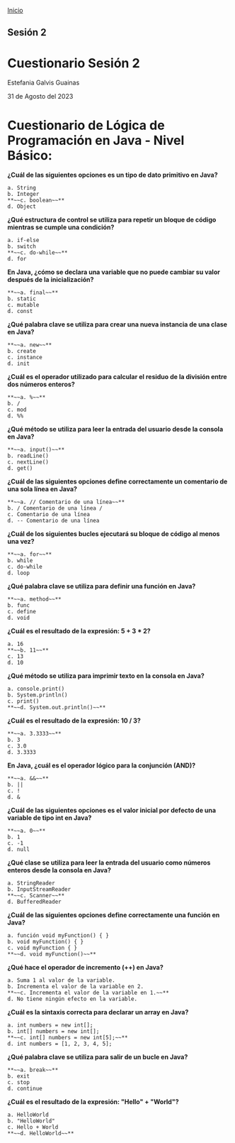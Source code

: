 <!-- No borrar o modificar -->
[Inicio](./index.md)

## Sesión 2


<!-- Su documentación aquí -->

# Cuestionario Sesión 2

 Estefania Galvis Guainas

 31 de Agosto del 2023



# Cuestionario de Lógica de Programación en Java - Nivel Básico:


**¿Cuál de las siguientes opciones es un tipo de dato primitivo en Java?**

    a. String
    b. Integer
    **~~c. boolean~~**
    d. Object

**¿Qué estructura de control se utiliza para repetir un bloque de código mientras se cumple una condición?**

    a. if-else
    b. switch
    **~~c. do-while~~**
    d. for

**En Java, ¿cómo se declara una variable que no puede cambiar su valor después de la inicialización?**

    **~~a. final~~**
    b. static
    c. mutable
    d. const

**¿Qué palabra clave se utiliza para crear una nueva instancia de una clase en Java?**

    **~~a. new~~**
    b. create
    c. instance
    d. init

**¿Cuál es el operador utilizado para calcular el residuo de la división entre dos números enteros?**

    **~~a. %~~**
    b. /
    c. mod
    d. %%

**¿Qué método se utiliza para leer la entrada del usuario desde la consola en Java?**

    **~~a. input()~~**
    b. readLine()
    c. nextLine()
    d. get()

**¿Cuál de las siguientes opciones define correctamente un comentario de una sola línea en Java?**

    **~~a. // Comentario de una línea~~**
    b. / Comentario de una línea /
    c. Comentario de una línea
    d. -- Comentario de una línea

**¿Cuál de los siguientes bucles ejecutará su bloque de código al menos una vez?**

    **~~a. for~~**
    b. while
    c. do-while
    d. loop

**¿Qué palabra clave se utiliza para definir una función en Java?**

    **~~a. method~~**
    b. func
    c. define
    d. void

**¿Cuál es el resultado de la expresión: 5 + 3 * 2?**

    a. 16
    **~~b. 11~~**
    c. 13
    d. 10

**¿Qué método se utiliza para imprimir texto en la consola en Java?**

    a. console.print()
    b. System.println()
    c. print()
    **~~d. System.out.println()~~**

**¿Cuál es el resultado de la expresión: 10 / 3?**

    **~~a. 3.3333~~**
    b. 3
    c. 3.0
    d. 3.3333

**En Java, ¿cuál es el operador lógico para la conjunción (AND)?**

    **~~a. &&~~**
    b. ||
    c. !
    d. &

**¿Cuál de las siguientes opciones es el valor inicial por defecto de una variable de tipo int en Java?**

    **~~a. 0~~**
    b. 1
    c. -1
    d. null

**¿Qué clase se utiliza para leer la entrada del usuario como números enteros desde la consola en Java?**

    a. StringReader
    b. InputStreamReader
    **~~c. Scanner~~**
    d. BufferedReader

**¿Cuál de las siguientes opciones define correctamente una función en Java?**

    a. función void myFunction() { }
    b. void myFunction() { }
    c. void myFunction { }
    **~~d. void myFunction()~~**

**¿Qué hace el operador de incremento (++) en Java?**

    a. Suma 1 al valor de la variable.
    b. Incrementa el valor de la variable en 2.
    **~~c. Incrementa el valor de la variable en 1.~~** 
    d. No tiene ningún efecto en la variable.

**¿Cuál es la sintaxis correcta para declarar un array en Java?**

    a. int numbers = new int[];
    b. int[] numbers = new int[];
    **~~c. int[] numbers = new int[5];~~** 
    d. int numbers = [1, 2, 3, 4, 5];

**¿Qué palabra clave se utiliza para salir de un bucle en Java?**

    **~~a. break~~** 
    b. exit
    c. stop
    d. continue

**¿Cuál es el resultado de la expresión: "Hello" + "World"?**

    a. HelloWorld
    b. "HelloWorld"
    c. Hello + World
    **~~d. HelloWorld~~**





